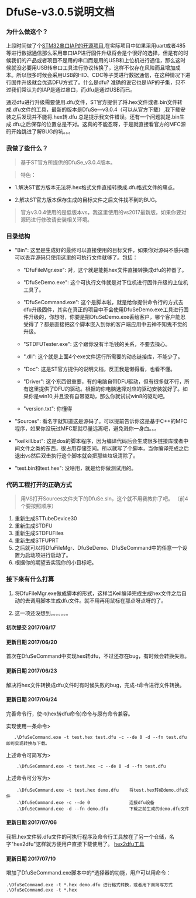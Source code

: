 ﻿
# DfuSe-v3.0.5说明文档

### 为什么做这个？

上段时间做了个[STM32串口IAP的开源项目](http://www.jianshu.com/p/1d6eda886b65),在实际项目中如果采用uart或者485等进行数据通信那么采用串口IAP进行固件升级将会是个很好的选择，但是有的时候我们的产品或者项目不是用的串口而是用的USB和上位机进行通信，那么这时候就没必要用USB转串口工具进行协议转换了，这样不仅存在风险而且增加成本。所以很多时候会采用USB的HID、CDC等子类进行数据通信，在这种情况下进行固件升级就会优选DFU方式了。什么是dfu? 准确的说它也是IAP的子集，只不过我们常认为的IAP是通过串口，而dfu是通过USB而已。

通过dfu进行升级需要使用.dfu文件，ST官方提供了将.hex文件或者.bin文件转成.dfu文件的工具，最新的版本是DfuSe—v3.0.4（可以从官方下载）,我下载安装之后发现并不能将.hex转.dfu 总是提示我文件错误。还有一个问题就是.bin生成.dfu之后保存的位置总是不对。这真的不能忍呀，于是就直接看官方的MFC源码开始跳进了解BUG的坑。。。


### 我做了些什么？

> 基于ST官方所提供的DfuSe_v3.0.4版本。

> 特色：

- 1.解决ST官方版本无法将.hex格式文件直接转换成.dfu格式文件的痛点。

- 2.解决ST官方版本保存生成的目标文件之后文件找不到的BUG。

> 官方v3.0.4使用的是低版本vs，我这里使用的vs2017最新版，如果你要对源码进行修改请安装相关环境。


### 目录结构

- "Bin": 这里是生成好的最终可以直接使用的目标文件，如果你对源码不感兴趣可以丢弃源码只使用这里的可执行文件就够了。包括：
	+ "DfuFileMgr.exe": 对，这个就是能把hex文件直接转换成dfu的神器了。

	+ "DfuSeDemo.exe": 这个可执行文件就是对下位机进行固件升级的上位机工具了。

	+ "DfuSeCommand.exe": 这个是脚本啦，就是给你提供命令行的方式去dfu升级固件，其实在真正的项目中不会使用DfuSeDemo.exe工具进行固件升级的，你想呀，你要是把DfuSeDemo.exe丢给客户，哪个客户能忍受得了？都是直接把这个脚本嵌入到你的客户端应用中去神不知鬼不觉的升级。

	+ "STDFUTester.exe": 这个跟你没有半毛钱的关系，不要去操心。

	+ ".dll": 这个就是上面4个exe文件运行所需要的动态链接库，不能少了。

	+ "Doc": 这是ST官方提供的说明文档，反正我是懒得看，也看不懂。

	+ "Driver": 这个东西很重要，有的电脑自带DFU驱动，但有很多就不行，所有这里提供了DFU的驱动。根据的你电脑选择对应的驱动安装就好了。如果你是win10,并且没有自带驱动，那么你就试试win8的驱动吧。

	+ "version.txt": 你懂得

- "Sources": 看名字就知道这是源码了。可以提前告诉你这是基于C++的MFC程序，如果你没玩过MFC那就尽量远离吧，避免溅你一身血。。。

- "keilkill.bat": 这是dos的脚本程序，因为编译代码后会生成很多链接库或者中间文件之类的东西，很占用存储空间。所以就写了个脚本，当你编译完成之后退出vs然后双击执行这个脚本就会把那些垃圾清除了。

- "test.bin和test.hex": 没啥用，就是给你做测试用的。


### 代码工程打开的正确方式

> 用VS打开Sources文件夹下的DfuSe.sln，这个就不用我教你了吧。
（前4个要按照顺序）

1. 重新生成STTubeDevice30
2. 重新生成STDFU
3. 重新生成STDFUFiles
4. 重新生成STFUPRT
5. 之后就可以将DfuFileMgr、DfuSeDemo、DfuSeCommand中的任意一个设置为启动项进行启动了。
6. 根据你的期望去实现你的小目标吧。

### 接下来有什么打算

1. 将DfuFileMgr.exe做成脚本的形式，这样当Keil编译完成生成hex文件之后自动的去调用脚本生成dfu文件。就不用再用鼠标在那点呀点呀的了。

2. 这一项还没想到。。。。。。。

#### 初次提交 2017/06/17

#### 更新日期 2017/06/20
首次在DfuSeCommand中实现hex转dfu，不过还存在bug，有时候会转换失败。

#### 更新日期 2017/06/23
解决将hex文件转换成dfu文件时有时候失败的bug，完成-t命令进行文件转换。

#### 更新日期 2017/06/24
完善命令行，使-t(hex转dfu命令)命令与原有命令兼容。

实现使用一条命令> 	
 ``` 
 	.\DfuSeCommand.exe -t test.hex test.dfu -c --de 0 -d --fn test.dfu 即可实现转换与下载。
 ````  

上述命令可简写为> 
```
	.\DfuSeCommand.exe -t test.hex -c --de 0 -d --fn test.dfu 
``` 

上述命令可分写为> 
```
	.\DfuSeCommand.exe -t test.hex demo.dfu    将test.hex转成demo.dfu文件
	.\DfuSeCommand.exe -c --de 0               连接dfu设备
	.\DfuSeCommand.exe -d --fn demo.dfu        下载之前生成的demo.dfu文件
``` 

#### 更新日期 2017/07/06
我把.hex文件转.dfu文件的可执行程序及命令行工具放在了另一个仓储，名字"hex2dfu"这样就方便用户直接下载使用了。
[hex2dfu工具](https://github.com/havenxie/winapp-hex2dfu)

#### 更新日期 2017/07/10
增加了DfuSeCommand.exe脚本中的*选择器的功能，用户可以用命令：
```
.\DfuSeCommand.exe -t *.hex demo.dfu 进行格式转换，或者用下面简写方式
.\DfuSeCommand.exe -t *.hex  
```





